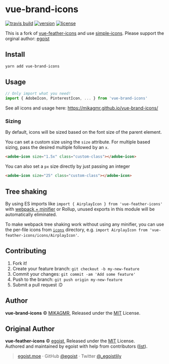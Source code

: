 # vue-brand-icons
[![travis build](https://img.shields.io/travis/MIKAGMR/vue-brand-icons?style=flat-square)](https://travis-ci.org/MIKAGMR/vue-brand-icons)
[![version](https://img.shields.io/npm/v/vue-brand-icons.svg?style=flat-square)](http://npm.im/vue-brand-icons)
[![license](https://img.shields.io/npm/l/vue-brand-icons?style=flat-square)](http://opensource.org/licenses/MIT)


This is a fork of [vue-feather-icons](https://github.com/egoist/vue-feather-icons) and use [simple-icons](https://github.com/simple-icons/simple-icons).
Please support the orginal author: [egoist](https://github.com/egoist) 

## Install

```bash
yarn add vue-brand-icons
```

## Usage

```js
// Only import what you need!
import { AdobeIcon, PinterestIcon, ... } from 'vue-brand-icons'
```

See all icons and usage here: https://mikagmr.github.io/vue-brand-icons/

### Sizing

By default, icons will be sized based on the font size of the parent element.

You can set a custom size using the `size` attribute. 
For multiple based sizing, pass the desired multiple followed by an `x`.

```html
<adobe-icon size="1.5x" class="custom-class"></adobe-icon> 
```

You can also set a `px` size directly by just passing an integer

```html
<adobe-icon size="25" class="custom-class"></adobe-icon> 
```

## Tree shaking

By using ES imports like `import { AirplayIcon } from 'vue-feather-icons'` with [webpack + minifier](https://webpack.js.org/guides/tree-shaking/#minify-the-output) or Rollup, unused exports in this module will be automatically eliminated.

To make webpack tree shaking work without using any minifier, you can use the per-file icons from [`icons`](https://unpkg.com/vue-feather-icons/icons/) directory, e.g. `import AirplayIcon from 'vue-feather-icons/icons/AirplayIcon'`.


## Contributing

1. Fork it!
2. Create your feature branch: `git checkout -b my-new-feature`
3. Commit your changes: `git commit -am 'Add some feature'`
4. Push to the branch: `git push origin my-new-feature`
5. Submit a pull request :D


## Author
**vue-brand-icons** © [MIKAGMR](https://github.com/mikagmr), Released under the [MIT](./LICENSE) License.

## Original Author
**vue-feather-icons** © [egoist](https://github.com/egoist), Released under the [MIT](./LICENSE) License.<br>
Authored and maintained by egoist with help from contributors ([list](https://github.com/egoist/vue-feather-icons/contributors)).

> [egoist.moe](https://egoist.moe) · GitHub [@egoist](https://github.com/egoist) · Twitter [@_egoistlily](https://twitter.com/_egoistlily)
